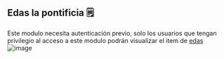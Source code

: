 ## Edas la pontificia 🗒️

Este modulo necesita autenticación previo, solo los usuarios que tengan privilegio al acceso a este modulo podrán visualizar el item de [edas](https://app.lapontificia.edu.pe/m/edas)
![image](https://github.com/user-attachments/assets/8c3954c8-2315-4612-b8d2-e9c7cc48d567)
<br/>
